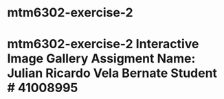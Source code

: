 # mtm6302-exercise-2
# mtm6302-exercise-2 Interactive Image Gallery Assigment Name: Julian Ricardo Vela Bernate Student # 41008995
